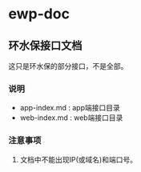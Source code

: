 # ewp-doc
## 环水保接口文档
这只是环水保的部分接口，不是全部。

### 说明
- app-index.md : app端接口目录
- web-index.md : web端接口目录 
### 注意事项 
1. 文档中不能出现IP(或域名)和端口号。

